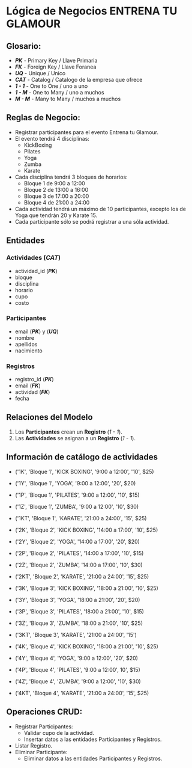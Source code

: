 # Lógica de Negocios ENTRENA TU GLAMOUR  


## Glosario:

* ***PK*** - Primary Key / Llave Primaria
* ***FK*** - Foreign Key / Llave Foranea
* ***UQ*** - Unique / Unico
* ***CAT*** - Catalog / Catalogo de la empresa que ofrece
* ***1 - 1*** - One to One / uno a uno 
* ***1 - M*** - One to Many / uno a muchos
* ***M - M*** - Many to Many / muchos a muchos

## Reglas de Negocio:

* Registrar participantes para el evento Entrena tu Glamour.
* El evento tendrá 4 disciplinas:
  * KickBoxing
  * Pilates
  * Yoga
  * Zumba
  * Karate
* Cada disciplina tendrá 3 bloques de horarios:
  * Bloque 1 de 9:00 a 12:00
  * Bloque 2 de 13:00 a 16:00
  * Bloque 3 de 17:00 a 20:00
  * Bloque 4 de 21:00 a 24:00
* Cada actividad tendrá un máximo de 10 participantes, excepto los de Yoga que tendrán 20 y Karate 15.
* Cada participante sólo se podrá registrar a una sóla actividad.

## Entidades

### Actividades (***CAT***) 

* actividad_id (***PK***)
* bloque
* disciplina
* horario
* cupo
* costo

### Participantes

* email (***PK***) y (***UQ***)
* nombre 
* apellidos
* nacimiento

### Registros

* registro_id (***PK***)
* email (***FK***)
* actividad (***FK***)
* fecha


## Relaciones del Modelo

1. Los **Participantes** crean un **Registro** (*1 - 1*).
1. Las **Actividades** se asignan a un  **Registro** (*1 - 1*).

## Información de catálogo de actividades

* ('1K', 'Bloque 1', 'KICK BOXING', '9:00 a 12:00', '10', $25)
* ('1Y', 'Bloque 1', 'YOGA', '9:00 a 12:00', '20', $20)
* ('1P', 'Bloque 1', 'PILATES', '9:00 a 12:00', '10', $15)
* ('1Z', 'Bloque 1', 'ZUMBA', '9:00 a 12:00', '10', $30)
* ('1KT', 'Bloque 1', 'KARATE', '21:00 a 24:00', '15', $25)

* ('2K', 'Bloque 2', 'KICK BOXING', '14:00 a 17:00', '10', $25)
* ('2Y', 'Bloque 2', 'YOGA', '14:00 a 17:00', '20', $20)
* ('2P', 'Bloque 2', 'PILATES', '14:00 a 17:00', '10', $15)
* ('2Z', 'Bloque 2', 'ZUMBA', '14:00 a 17:00', '10', $30)
* ('2KT', 'Bloque 2', 'KARATE', '21:00 a 24:00', '15', $25)

* ('3K', 'Bloque 3', 'KICK BOXING', '18:00 a 21:00', '10', $25)
* ('3Y', 'Bloque 3', 'YOGA', '18:00 a 21:00', '20', $20)
* ('3P', 'Bloque 3', 'PILATES', '18:00 a 21:00', '10', $15)
* ('3Z', 'Bloque 3', 'ZUMBA', '18:00 a 21:00', '10', $25)
* ('3KT', 'Bloque 3', 'KARATE', '21:00 a 24:00', '15')

* ('4K', 'Bloque 4', 'KICK BOXING', '18:00 a 21:00', '10', $25)
* ('4Y', 'Bloque 4', 'YOGA', '9:00 a 12:00', '20', $20)
* ('4P', 'Bloque 4', 'PILATES', '9:00 a 12:00', 10', $15)
* ('4Z', 'Bloque 4', 'ZUMBA', '9:00 a 12:00', '10', $30)
* ('4KT', 'Bloque 4', 'KARATE', '21:00 a 24:00', '15', $25)

## Operaciones CRUD:

* Registrar Participantes:
  * Validar cupo de la actividad.
  * Insertar datos a las entidades Participantes y Registros.
* Listar Registro.
* Eliminar Participante:
  * Eliminar datos a las entidades Participantes y Registros.